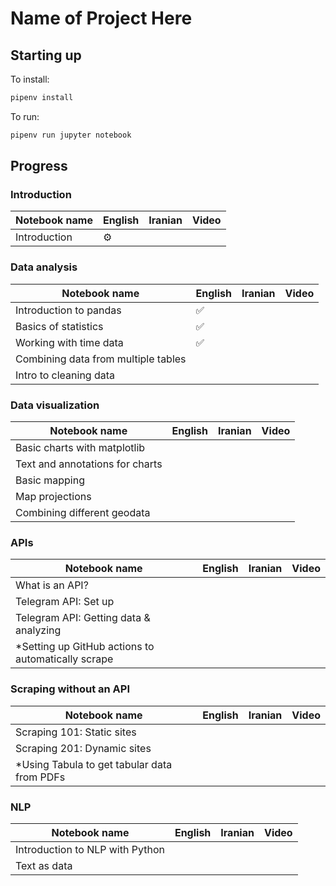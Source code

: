 # Name of Project Here
## Starting up

To install:

```sh
pipenv install
```

To run:

```sh
pipenv run jupyter notebook
```

## Progress
### Introduction
| Notebook name | English | Iranian | Video |
|---------------|---------|---------|-------|
| Introduction  | :gear:  |         |       |


### Data analysis
| Notebook name                       | English            | Iranian | Video |
|-------------------------------------|--------------------|---------|-------|
| Introduction to pandas              | :white_check_mark: |         |       |
| Basics of statistics                | :white_check_mark: |         |       |
| Working with time data              | :white_check_mark: |         |       |
| Combining data from multiple tables |                    |         |       |
| Intro to cleaning data              |                    |         |       |


### Data visualization
| Notebook name                       | English | Iranian | Video |
|-------------------------------------|---------|---------|-------|
| Basic charts with matplotlib        |         |         |       |
| Text and annotations for charts     |         |         |       |
| Basic mapping                       |         |         |       |
| Map projections                     |         |         |       |
| Combining different geodata         |         |         |       |


### APIs
| Notebook name                                      | English | Iranian | Video |
|----------------------------------------------------|---------|---------|-------|
| What is an API?                                    |         |         |       |
| Telegram API: Set up                               |         |         |       |
| Telegram API: Getting data & analyzing             |         |         |       |
| *Setting up GitHub actions to automatically scrape |         |         |       |


### Scraping without an API
| Notebook name                                     | English | Iranian | Video |
|---------------------------------------------------|---------|---------|-------|
| Scraping 101: Static sites                        |         |         |       |
| Scraping 201: Dynamic sites                       |         |         |       |
| *Using Tabula to get tabular data from PDFs       |         |         |       |

### NLP
| Notebook name                   | English | Iranian | Video |
|---------------------------------|---------|---------|-------|
| Introduction to NLP with Python |         |         |       |
| Text as data                    |         |         |       |


